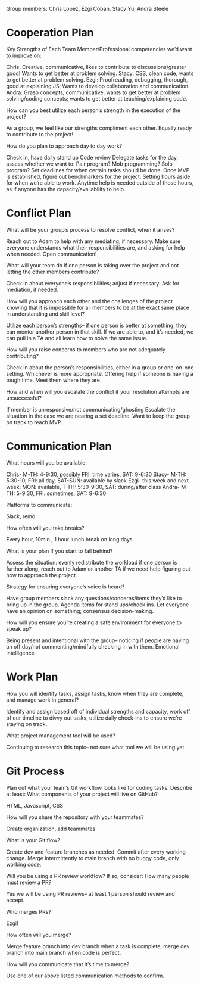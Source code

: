 Group members: Chris Lopez, Ezgi Coban, Stacy Yu, Andra Steele

# Cooperation Plan

Key Strengths of Each Team Member/Professional competencies we’d want to improve on: 

Chris: Creative, communicative, likes to contribute to discussions/greater good! Wants to get better at problem solving.
Stacy: CSS, clean code, wants to get better at problem solving.
Ezgi: Proofreading, debugging, thorough, good at explaining JS; Wants to develop collaboration and communication. 
Andra: Grasp concepts, communicative, wants to get better at problem solving/coding concepts; wants to get better at teaching/explaining code.

How can you best utilize each person’s strength in the execution of the project? 

As a group, we feel like our strengths compliment each other. Equally ready to contribute to the project! 

How do you plan to approach day to day work?

Check in, have daily stand up
Code review
Delegate tasks for the day, assess whether we want to:
Pair program?
Mob programming?
Solo program?
Set deadlines for when certain tasks should be done.
Once MVP is established, figure out benchmarkers for the project.
Setting hours aside for when we’re able to work. Anytime help is needed outside of those hours, as if anyone has the capacity/availability to help.

# Conflict Plan

What will be your group’s process to resolve conflict, when it arises?

Reach out to Adam to help with any mediating, if necessary.
Make sure everyone understands what their responsibilities are, and asking for help when needed. 
Open communication!

What will your team do if one person is taking over the project and not letting the other members contribute?

Check in about everyone’s responsibilities; adjust if necessary.
Ask for mediation, if needed.

How will you approach each other and the challenges of the project knowing that it is impossible for all members to be at the exact same place in understanding and skill level?

Utilize each person’s strengths– if one person is better at something, they can mentor another person in that skill.
If we are able to, and it’s needed, we can pull in a TA and all learn how to solve the same issue.

How will you raise concerns to members who are not adequately contributing?

Check in about the person’s responsibilities, either in a group or one-on-one setting. Whichever is more appropriate. 
Offering help if someone is having a tough time. Meet them where they are.

How and when will you escalate the conflict if your resolution attempts are unsuccessful?

If member is unresponsive/not communicating/ghosting
Escalate the situation in the case we are nearing a set deadline. Want to keep the group on track to reach MVP. 



# Communication Plan

What hours will you be available:

Chris- M-TH: 4-9:30, possibly FRI: time varies, SAT: 9-6:30
Stacy- M-TH: 5:30-10, FRI: all day, SAT-SUN: available by slack
Ezgi- this week and next week: MON: available, T-TH: 5:30-9:30, SAT: during/after class
Andra- M-TH: 5-9:30, FRI: sometimes, SAT: 9-6:30

Platforms to communicate: 

Slack, remo


How often will you take breaks? 

Every hour, 10min., 1 hour lunch break on long days.

What is your plan if you start to fall behind? 

Assess the situation: evenly redistribute the workload if one person is further along, reach out to Adam or another TA if we need help figuring out how to approach the project.

Strategy for ensuring everyone’s voice is heard?

Have group members slack any questions/concerns/items they’d like to bring up in the group. Agenda items for stand ups/check ins.
Let everyone have an opinion on something; consensus decision-making.

How will you ensure you’re creating a safe environment for everyone to speak up?

Being present and intentional with the group– noticing if people are having an off day/not commenting/mindfully checking in with them.
Emotional intelligence

# Work Plan

How you will identify tasks, assign tasks, know when they are complete, and manage work in general?

Identify and assign based off of individual strengths and capacity, work off of our timeline to divvy out tasks, utilize daily check-ins to ensure we’re staying on track.

What project management tool will be used?

Continuing to research this topic– not sure what tool we will be using yet.

# Git Process

Plan out what your team’s Git workflow looks like for coding tasks.
Describe at least:
What components of your project will live on GitHub?

HTML, Javascript, CSS

How will you share the repository with your teammates?

Create organization, add teammates

What is your Git flow?

Create dev and feature branches as needed. Commit after every working change. Merge intermittently to main branch with no buggy code, only working code. 

Will you be using a PR review workflow? If so, consider:
How many people must review a PR?

Yes we will be using PR reviews– at least 1 person should review and accept.

Who merges PRs?

Ezgi! 

How often will you merge?

Merge feature branch into dev branch when a task is complete, merge dev branch into main branch when code is perfect.

How will you communicate that it’s time to merge?

Use one of our above listed communication methods to confirm.









